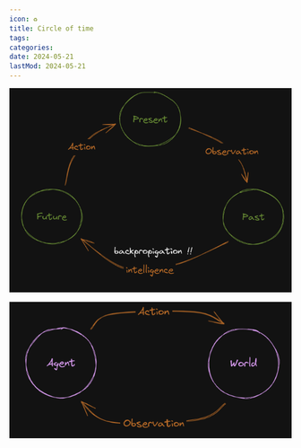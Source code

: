 ```yaml
---
icon: ♻️
title: Circle of time
tags:
categories:
date: 2024-05-21
lastMod: 2024-05-21
---
```

![image.png](/assets/image_1701675059205_0.png)

![image.png](/assets/image_1701675093815_0.png)


